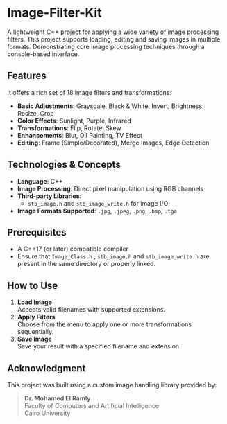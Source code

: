 # Image-Filter-Kit

A lightweight C++ project for applying a wide variety of image processing filters. This project supports loading, editing and saving images in multiple formats. Demonstrating core image processing techniques through a console-based interface.

## Features
It offers a rich set of 18 image filters and transformations:
- **Basic Adjustments**: Grayscale, Black & White, Invert, Brightness, Resize, Crop
- **Color Effects**: Sunlight, Purple, Infrared
- **Transformations**: Flip, Rotate, Skew
- **Enhancements**: Blur, Oil Painting, TV Effect
- **Editing**: Frame (Simple/Decorated), Merge Images, Edge Detection

## Technologies & Concepts
- **Language**: C++
- **Image Processing**: Direct pixel manipulation using RGB channels
- **Third-party Libraries**: 
  - `stb_image.h` and `stb_image_write.h` for image I/O
- **Image Formats Supported**: `.jpg`, `.jpeg`, `.png`, `.bmp`, `.tga`

## Prerequisites
- A C++17 (or later) compatible compiler
- Ensure that `Image_Class.h` , `stb_image.h` and `stb_image_write.h` are present in the same directory or properly linked.

## How to Use
1. **Load Image**  
   Accepts valid filenames with supported extensions.
2. **Apply Filters**  
   Choose from the menu to apply one or more transformations sequentially.
3. **Save Image**  
   Save your result with a specified filename and extension.

## Acknowledgment
This project was built using a custom image handling library provided by:
> **Dr. Mohamed El Ramly**  
> Faculty of Computers and Artificial Intelligence  
> Cairo University
